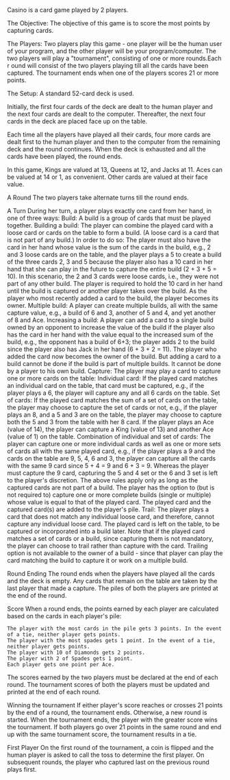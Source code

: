 Casino is a card game played by 2 players.

The Objective: 
The objective of this game is to score the most points by capturing cards.

The Players: 
Two players play this game - one player will be the human user of your program, and the other player will be your program/computer. The two players will play a "tournament", consisting of one or more rounds.Each r ound will consist of the two players playing till all the cards have been captured. The tournament ends when one of the players scores 21 or more points.

The Setup: 
A standard 52-card deck is used.

Initially, the first four cards of the deck are dealt to the human player and the next four cards are dealt to the computer. Thereafter, the next four cards in the deck are placed face up on the table.

Each time all the players have played all their cards, four more cards are dealt first to the human player and then to the computer from the remaining deck and the round continues. When the deck is exhausted and all the cards have been played, the round ends.

In this game, Kings are valued at 13, Queens at 12, and Jacks at 11. Aces can be valued at 14 or 1, as convenient. Other cards are valued at their face value.

A Round
The two players take alternate turns till the round ends.

A Turn
During her turn, a player plays exactly one card from her hand, in one of three ways:
    Build: A build is a group of cards that must be played together.
        Building a build: The player can combine the played card with a loose card or cards on the table to form a build. (A    loose card is a card that is not part of any build.) In order to do so:
            The player must also have the card in her hand whose value is the sum of the cards in the build, e.g., 2 and 3 loose cards are on the table, and the player plays a 5 to create a build of the three cards 2, 3 and 5 because the player also has a 10 card in her hand that she can play in the future to capture the entire build (2 + 3 + 5 = 10). In this scenario, the 2 and 3 cards were loose cards, i.e., they were not part of any other build.
            The player is required to hold the 10 card in her hand until the build is captured or another player takes over the build.
            As the player who most recently added a card to the build, the player becomes its owner. 
        Multiple build:	A player can create multiple builds, all with the same capture value, e.g., a build of 6 and 3, another of 5 and 4, and yet another of 8 and Ace.
        Increasing a build: A player can add a card to a single build owned by an opponent to increase the value of the build if the player also has the card in her hand with the value equal to the increased sum of the build, e.g., the opponent has a build of 6+3; the player adds 2 to the build since the player also has Jack in her hand (6 + 3 + 2 = 11). The player who added the card now becomes the owner of the build. But adding a card to a build cannot be done if the build is part of multiple builds. It cannot be done by a player to his own build. 
        Capture: The player may play a card to capture one or more cards on the table:
        Individual card: If the played card matches an individual card on the table, that card must be captured, e.g., if the player plays a 6, the player will capture any and all 6 cards on the table.
        Set of cards: If the played card matches the sum of a set of cards on the table, the player may choose to capture the set of cards or not, e.g., if the player plays an 8, and a 5 and 3 are on the table, the player may choose to capture both the 5 and 3 from the table with her 8 card. If the player plays an Ace (value of 14), the player can capture a King (value of 13) and another Ace (value of 1) on the table.
        Combination of individual and set of cards: The player can capture one or more individual cards as well as one or more sets of cards all with the same played card, e.g., if the player plays a 9 and the cards on the table are 9, 5, 4, 6 and 3, the player can capture all the cards with the same 9 card since 5 + 4 = 9 and 6 + 3 = 9. Whereas the player must capture the 9 card, capturing the 5 and 4 set or the 6 and 3 set is left to the player's discretion.
        The above rules apply only as long as the captured cards are not part of a build.
        The player has the option to (but is not required to) capture one or more complete builds (single or multiple) whose value is equal to that of the played card. 
    The played card and the captured card(s) are added to the player's pile.
        Trail: The player plays a card that does not match any individual loose card, and therefore, cannot capture any individual loose card. The played card is left on the table, to be captured or incorporated into a build later. Note that if the played card matches a set of cards or a build, since capturing them is not mandatory, the player can choose to trail rather than capture with the card.
    Trailing option is not available to the owner of a build - since that player can play the card matching the build to capture it or work on a multiple build. 


Round Ending
The round ends when the players have played all the cards and the deck is empty. Any cards that remain on the table are taken by the last player that made a capture.
The piles of both the players are printed at the end of the round.

Score
When a round ends, the points earned by each player are calculated based on the cards in each player's pile:

    The player with the most cards in the pile gets 3 points. In the event of a tie, neither player gets points.
    The player with the most spades gets 1 point. In the event of a tie, neither player gets points.
    The player with 10 of Diamonds gets 2 points.
    The player with 2 of Spades gets 1 point.
    Each player gets one point per Ace. 

The scores earned by the two players must be declared at the end of each round.
The tournament scores of both the players must be updated and printed at the end of each round.

Winning the tournament
If either player's score reaches or crosses 21 points by the end of a round, the tournament ends. Otherwise, a new round is started. When the tournament ends, the player with the greater score wins the tournament. If both players go over 21 points in the same round and end up with the same tournament score, the tournament results in a tie.

First Player
On the first round of the tournament, a coin is flipped and the human player is asked to call the toss to determine the first player. On subsequent rounds, the player who captured last on the previous round plays first. 
